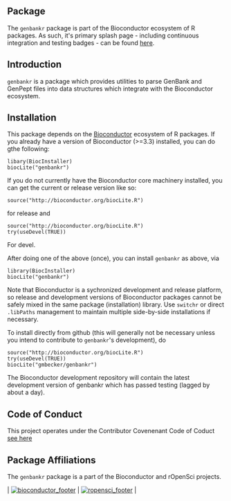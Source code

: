 ## Package

The `genbankr` package is part of the Bioconductor ecosystem of R packages. As
such, it's primary splash page - including continuous integration and testing
badges - can be found [here](https://bioconductor.org/packages/release/bioc/html/genbankr.html).


## Introduction

`genbankr` is a package which provides utilities to parse GenBank and GenPept 
files into data structures which integrate with the Bioconductor ecosystem.

## Installation

This package depends on the [Bioconductor](http://bioconductor.org) ecosystem of
R packages. If you already have a version of Bioconductor (>=3.3) installed,
you can do gthe following:

```
libary(BiocInstaller)
biocLite("genbankr")
```

If you do not currently have the Bioconductor core machinery installed, you can
get the current or release version like so:

```
source("http://bioconductor.org/biocLite.R")
``` 
for release and

```
source("http://bioconductor.org/biocLite.R")
try(useDevel(TRUE))
```
For devel.

After doing one of the above (once), you can install `genbankr` as above, via

```
library(BiocInstaller)
biocLite("genbankr")
```

Note that Bioconductor is a sychronized development and release
platform, so release and development versions of Bioconductor packages
cannot be safely mixed in the same package (installation) library. Use `switchr`
or direct `.libPaths` management to maintain multiple side-by-side installations
if necessary.

To install directly from github (this will generally not be necessary
unless you intend to contribute to `genbankr`'s development), do

```
source("http://bioconductor.org/biocLite.R")
try(useDevel(TRUE))
biocLite("gmbecker/genbankr")
```

The Bioconductor development repository will contain
the latest development version of genbankr which has passed testing (lagged
by about a day).

## Code of Conduct

This project operates under the Contributor Covenenant Code of Coduct [see here](./CONDUCT.md)

## Package Affiliations

The `genbankr` package is a part of the Bioconductor and rOpenSci projects.

| [![bioconductor_footer](http://bioconductor.org/images/logo_bioconductor.gif)](http://bioconductor.org) | [![ropensci_footer](http://ropensci.org/public_images/github_footer.png)](http://ropensci.org) |